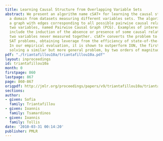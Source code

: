 ```yaml
---
title: Learning Causal Structure from Overlapping Variable Sets
abstract: We present an algorithm name cSAT+ for learning the causal structure in
  a domain from datasets measuring different variables sets. The algorithm outputs
  a graph with edges corresponding to all possible pairwise causal relations between
  two variables, named Pairwise Causal Graph (PCG). Examples of interesting inferences
  include the induction of the absence or presence of some causal relation between
  two variables never measured together. cSAT+ converts the problem to a series of
  SAT problems, obtaining leverage from the efficiency of state-of-the-art solvers.
  In our empirical evaluation, it is shown to outperform ION, the first algorithm
  solving a similar but more general problem, by two orders of magnitude.
pdf: "./triantafillou10a/triantafillou10a.pdf"
layout: inproceedings
id: triantafillou10a
month: 0
firstpage: 860
lastpage: 867
page: 860-867
origpdf: http://jmlr.org/proceedings/papers/v9/triantafillou10a/triantafillou10a.pdf
sections: 
author:
- given: Sofia
  family: Triantafillou
- given: Ioannis
  family: Tsamardinos
- given: Ioannis
  family: Tollis
date: '2010-03-31 00:14:20'
publisher: PMLR
---
```

